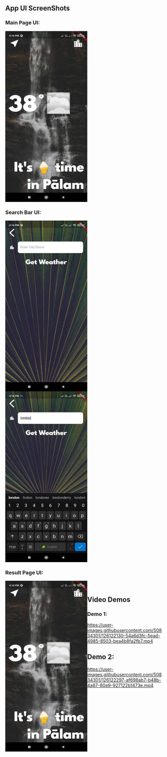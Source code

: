 







## App UI ScreenShots

### Main Page UI:

<div>
<img src="images/4.jpg" width="260" height="540" align="center">
</div>

  

### Search Bar UI:

<div>
<img src="images/1.jpg" width="260" height="540" align="left">
<img src="images/2.jpg" width="260" height="540" align="center">
</div>


### Result Page UI:

<div>
<img src="images/4.jpg" width="260" height="540" align="left">
</div>

<br/>

## Video Demos

### Demo 1:

https://user-images.githubusercontent.com/50834301/126122130-54a6d3fc-5ead-4985-8503-bea4b8fa2fb7.mp4


## Demo 2:

https://user-images.githubusercontent.com/50834301/126122297-af698ab7-b48b-4a67-80e9-927122b1473e.mp4
